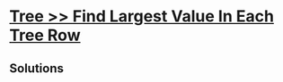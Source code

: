 # [Tree >> Find Largest Value In Each Tree Row](https://leetcode.com/problems/find-largest-value-in-each-tree-row/)

## Solutions

